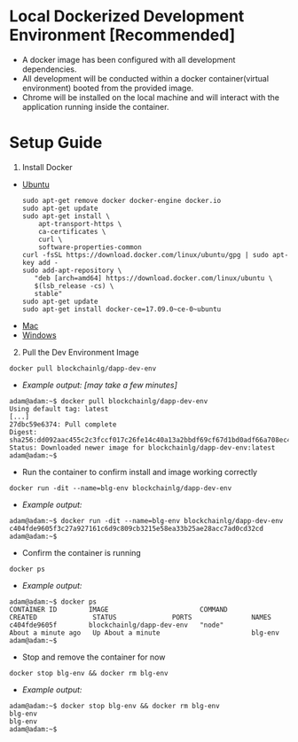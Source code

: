 # Local Dockerized Development Environment [Recommended]
- A docker image has been configured with all development dependencies.
- All development will be conducted within a docker container(virtual environment) booted from the provided image.
- Chrome will be installed on the local machine and will interact with the application running inside the container.

# Setup Guide
1. Install Docker
- [Ubuntu](https://www.digitalocean.com/community/tutorials/how-to-install-and-use-docker-on-ubuntu-16-04)
  ```
  sudo apt-get remove docker docker-engine docker.io
  sudo apt-get update
  sudo apt-get install \
      apt-transport-https \
      ca-certificates \
      curl \
      software-properties-common
  curl -fsSL https://download.docker.com/linux/ubuntu/gpg | sudo apt-key add -
  sudo add-apt-repository \
     "deb [arch=amd64] https://download.docker.com/linux/ubuntu \
     $(lsb_release -cs) \
     stable"
  sudo apt-get update
  sudo apt-get install docker-ce=17.09.0~ce-0~ubuntu
  ```
- [Mac](https://www.docker.com/docker-mac)
- [Windows](https://www.docker.com/docker-windows)

2. Pull the Dev Environment Image
```
docker pull blockchainlg/dapp-dev-env
```
- *Example output: [may take a few minutes]*
```
adam@adam:~$ docker pull blockchainlg/dapp-dev-env
Using default tag: latest
[...]
27dbc59e6374: Pull complete
Digest: sha256:dd092aac455c2c3fccf017c26fe14c40a13a2bbdf69cf67d1bd0adf66a708ec4
Status: Downloaded newer image for blockchainlg/dapp-dev-env:latest
adam@adam:~$
```
- Run the container to confirm install and image working correctly
```
docker run -dit --name=blg-env blockchainlg/dapp-dev-env
```
- *Example output:*
```
adam@adam:~$ docker run -dit --name=blg-env blockchainlg/dapp-dev-env
c404fde9605f3c27a927161c6d9c809cb3215e58ea33b25ae28acc7ad0cd32cd
adam@adam:~$
```
- Confirm the container is running
```
docker ps
```
- *Example output:*
```
adam@adam:~$ docker ps
CONTAINER ID        IMAGE                       COMMAND             CREATED              STATUS              PORTS               NAMES
c404fde9605f        blockchainlg/dapp-dev-env   "node"              About a minute ago   Up About a minute                       blg-env
adam@adam:~$
```
- Stop and remove the container for now
```
docker stop blg-env && docker rm blg-env
```
- *Example output:*
```
adam@adam:~$ docker stop blg-env && docker rm blg-env
blg-env
blg-env
adam@adam:~$
```
